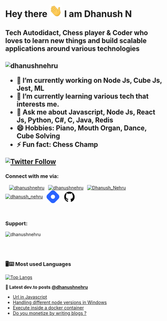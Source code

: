 <h1 align="left">Hey there <img src="https://raw.githubusercontent.com/DhanushNehru/DhanushNehru/master/wave.gif" width="40px" height="40px"> I am Dhanush N </h1>

<h2>Tech Autodidact, Chess player & Coder who loves to learn new things and build scalable applications around various technologies<h2>

<p align="left"> <img src="https://komarev.com/ghpvc/?username=dhanushnehru&label=Profile%20views&color=0e75b6&style=flat" alt="dhanushnehru" /> </p>

- 🔭 I’m currently working on Node Js, Cube Js, Jest, ML
- 🌱 I’m currently learning various tech that interests me.
- 💬 Ask me about Javascript, Node Js, React Js, Python, C#, C, Java, Redis
- 😄 Hobbies: Piano, Mouth Organ, Dance, Cube Solving
- ⚡ Fun fact: Chess Champ

<a href="https://twitter.com/Dhanush_Nehru"><img alt="Twitter Follow" src="https://img.shields.io/twitter/follow/Dhanush_Nehru?label=Twitter&style=for-the-badge&logo=twitter&color=1DA1F2"> </a>


<h3 align="left"> Connect with me via: </h3>
<p align="left">&nbsp&nbsp
<a href="https://codepen.io/dhanushnehru" target="blank"><img align="center" src="https://raw.githubusercontent.com/rahuldkjain/github-profile-readme-generator/master/src/images/icons/Social/codepen.svg" alt="dhanushnehru" height="40" width="40" /></a>&nbsp&nbsp
<a href="https://dev.to/dhanushnehru" target="blank"><img align="center" src="https://cdn.jsdelivr.net/npm/simple-icons@3.0.1/icons/dev-dot-to.svg" alt="dhanushnehru" height="40" width="40" /></a>&nbsp&nbsp
<a href="https://twitter.com/Dhanush_Nehru" target="blank"><img align="center" src="https://raw.githubusercontent.com/rahuldkjain/github-profile-readme-generator/master/src/images/icons/Social/twitter.svg" alt="Dhanush_Nehru" height="40" width="40" /></a>&nbsp&nbsp
<a href="https://instagram.com/dhanush_nehru" target="blank"><img align="center" src="https://raw.githubusercontent.com/rahuldkjain/github-profile-readme-generator/master/src/images/icons/Social/instagram.svg" alt="dhanush_nehru" height="40" width="40" /></a>&nbsp&nbsp
<a href="https://hashnode.com/@dhanushnehru"><img align="center" src="https://github.com/DhanushNehru/DhanushNehru/blob/master/assets/Hashnode.png" title="Hashnode" alt="Hashnode blog"  height="40" width="40"/></a>&nbsp&nbsp
<a href="https://github.com/DhanushNehru"><img align="center" src="https://github.com/DhanushNehru/DhanushNehru/blob/master/assets/Github.png" title="GitHub" alt="GitHub" height="40" width="40"/></a>
</p>&nbsp&nbsp

<h3 align="left">Support:</h3>

<p><a href="https://www.buymeacoffee.com/dhanushnehru"> <img align="left" src="https://cdn.buymeacoffee.com/buttons/v2/default-yellow.png" height="50" width="210" alt="dhanushnehru" /></a></p>

<br></br>
<br></br>

<h3 align="left">🖥⌨ Most used Languages </h3>
 
[![Top Langs](https://github-readme-stats.vercel.app/api/top-langs/?username=DhanushNehru&layout=compact&theme=tokyonight)](https://github.com/anuraghazra/github-readme-stats)

**📕 Latest dev.to posts [@dhanushnehru](https://dev.to/dhanushnehru)**
<!-- BLOG-POST-LIST:START -->
- [Url in Javascript](https://dev.to/dhanushnehru/url-in-javascript-550d)
- [Handling different node versions in Windows](https://dev.to/dhanushnehru/handling-different-node-versions-in-windows-54im)
- [Execute inside a docker container](https://dev.to/dhanushnehru/execute-inside-a-docker-container-co3)
- [Do you monetize by writing blogs ?](https://dev.to/dhanushnehru/do-you-monetize-by-writing-blogs--12ah)
<!-- BLOG-POST-LIST:END -->
